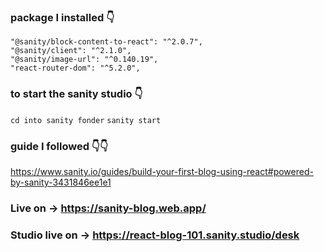 ### package I installed 👇

    "@sanity/block-content-to-react": "^2.0.7",
    "@sanity/client": "^2.1.0",
    "@sanity/image-url": "^0.140.19",
    "react-router-dom": "^5.2.0",

### to start the sanity studio 👇

`cd into sanity fonder`
`sanity start`

### guide I followed 👇👇

https://www.sanity.io/guides/build-your-first-blog-using-react#powered-by-sanity-3431846ee1e1

### Live on -> https://sanity-blog.web.app/

### Studio live on -> https://react-blog-101.sanity.studio/desk
